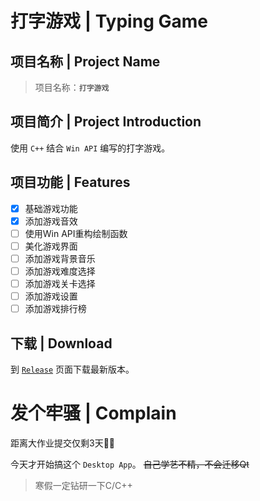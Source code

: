 
# 打字游戏 | Typing Game

## 项目名称 | Project Name

> 项目名称：**`打字游戏`**

## 项目简介 | Project Introduction

使用 `C++` 结合 `Win API` 编写的打字游戏。

## 项目功能 | Features

- [x] 基础游戏功能
- [x] 添加游戏音效
- [ ] 使用Win API重构绘制函数
- [ ] 美化游戏界面
- [ ] 添加游戏背景音乐
- [ ] 添加游戏难度选择
- [ ] 添加游戏关卡选择
- [ ] 添加游戏设置
- [ ] 添加游戏排行榜

## 下载 | Download

到 [`Release`](https://github.com/ttiee/cpp-Work3/releases/tag/v0.4.0) 页面下载最新版本。


# 发个牢骚 | Complain

距离大作业提交仅剩3天😵‍💫

今天才开始搞这个 `Desktop App`。
~~自己学艺不精，不会迁移Qt~~

> 寒假一定钻研一下C/C++
